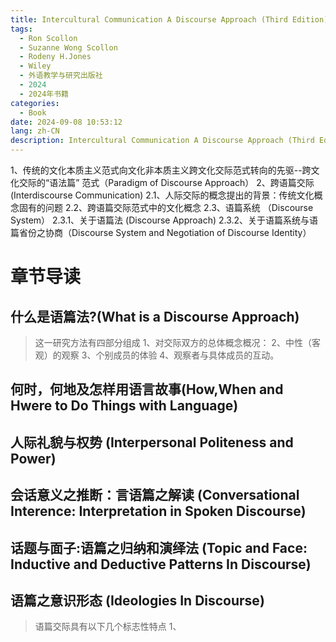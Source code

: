```yaml
---
title: Intercultural Communication A Discourse Approach (Third Edition)
tags:
  - Ron Scollon
  - Suzanne Wong Scollon
  - Rodeny H.Jones
  - Wiley
  - 外语教学与研究出版社
  - 2024
  - 2024年书籍
categories:
  - Book
date: 2024-09-08 10:53:12
lang: zh-CN
description: Intercultural Communication A Discourse Approach (Third Edition)
---
```

1、传统的文化本质主义范式向文化非本质主义跨文化交际范式转向的先驱--跨文化交际的“语法篇” 范式（Paradigm of Discourse Approach）
2、跨语篇交际(Interdiscourse Communication)
2.1、人际交际的概念提出的背景：传统文化概念固有的问题
2.2、跨语篇交际范式中的文化概念
2.3、语篇系统 （Discourse System）
2.3.1、关于语篇法 (Discourse Approach)
2.3.2、关于语篇系统与语篇省份之协商（Discourse System and Negotiation of Discourse Identity）

# 章节导读
## 什么是语篇法?(What is a Discourse Approach)
> 这一研究方法有四部分组成
1、对交际双方的总体概念概况：
2、中性（客观）的观察
3、个别成员的体验
4、观察者与具体成员的互动。

## 何时，何地及怎样用语言故事(How,When and Hwere to Do Things with Language)

## 人际礼貌与权势 (Interpersonal Politeness and Power)

## 会话意义之推断：言语篇之解读 (Conversational Interence: Interpretation in Spoken Discourse)

## 话题与面子:语篇之归纳和演绎法 (Topic and Face: Inductive and Deductive Patterns In Discourse)

## 语篇之意识形态 (Ideologies In Discourse)
> 语篇交际具有以下几个标志性特点
1、

## 
